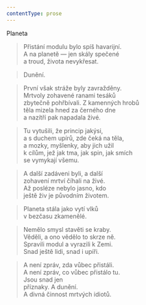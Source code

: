 ```yaml
---
contentType: prose
---
```


Planeta

> Přistání modulu bylo spíš havarijní.  
> A na planetě — jen skály spečené  
> a troud, života nevykřesat.

> Dunění.

> První však stráže byly zavražděny.  
> Mrtvoly zohavené ranami tesáků  
> zbytečně pohřbívali. Z kamenných hrobů  
> těla mizela hned za černého dne  
> a nazítří pak napadala živé.

> Tu vytušili, že princip jakýsi,  
> a s duchem upírů, zde čeká na těla,  
> a mozky, myšlenky, aby jich užil  
> k cílům, jež jak tma, jak spin, jak smích  
> se vymykají všemu.

> A další zadáveni byli, a další  
> zohavení mrtví číhali na živé.  
> Až posléze nebylo jasno, kdo  
> ještě živ je původním životem.

> Planeta stála jako vytí vlků  
> v bezčasu zkamenělé.

> Nemělo smysl stavěti se kraby.  
> Věděli, a ono vědělo to skrze ně.  
> Spravili modul a vyrazili k Zemi.  
> Snad ještě lidi, snad i upíři.

> A není zpráv, zda vůbec přistáli.  
> A není zpráv, co vůbec přistálo tu.  
> Jsou snad jen  
> příznaky. A dunění.  
> A divná činnost mrtvých idiotů.
